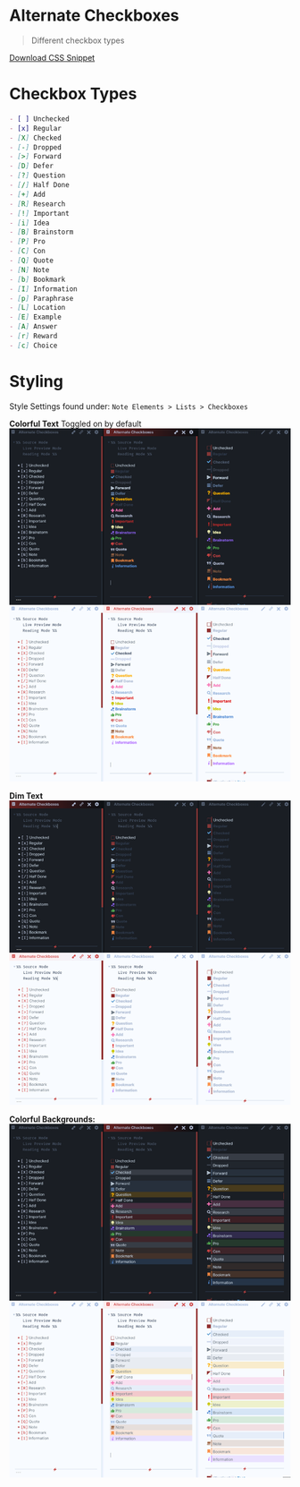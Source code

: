

# Alternate Checkboxes

> Different checkbox types

[Download CSS Snippet](https://github.com/SlRvb/Obsidian--ITS-Theme/blob/main/S%20-%20Checkboxes.css)

#  Checkbox Types
```markdown
- [ ] Unchecked
- [x] Regular
- [X] Checked
- [-] Dropped
- [>] Forward
- [D] Defer
- [?] Question
- [/] Half Done
- [+] Add
- [R] Research
- [!] Important
- [i] Idea
- [B] Brainstorm
- [P] Pro
- [C] Con
- [Q] Quote
- [N] Note
- [b] Bookmark
- [I] Information
- [p] Paraphrase
- [L] Location
- [E] Example
- [A] Answer
- [r] Reward
- [c] Choice
```

# Styling
Style Settings found under:
`Note Elements > Lists > Checkboxes`

**Colorful Text**
Toggled on by default 
![](../Images/Alternate_Checkbox-Colored-Text.png)

**Dim Text**
![](../Images/Alternate_Checkbox-Dim-Text.png)

**Colorful Backgrounds:**
![](../Images/Alternate_Checkbox-Colored-Background.png)

